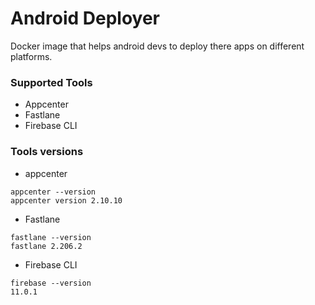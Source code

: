 # Android Deployer

Docker image that helps android devs to deploy there apps on different platforms.

### Supported Tools
- Appcenter
- Fastlane
- Firebase CLI

### Tools versions
- appcenter 
```
appcenter --version 
appcenter version 2.10.10
```
- Fastlane 
```
fastlane --version
fastlane 2.206.2
```
- Firebase CLI 
```
firebase --version 
11.0.1
```

